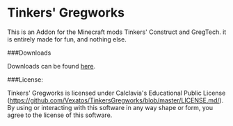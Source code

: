 Tinkers' Gregworks
==================

This is an Addon for the Minecraft mods Tinkers' Construct and GregTech. it is entirely made for fun, and nothing else.

###Downloads

Downloads can be found [here](http://files.vex.tty.sh/TGregworks/).

###License:

Tinkers' Gregworks is licensed under Calclavia's Educational Public License (https://github.com/Vexatos/TinkersGregworks/blob/master/LICENSE.md/). By using or interacting with this software in any way shape or form, you agree to the license of this software.
